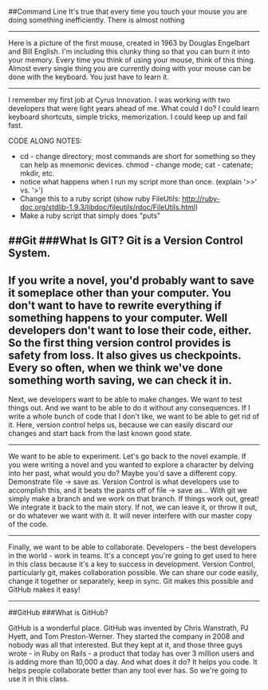 ##Command Line
It's true that every time you touch your mouse you are doing something inefficiently. There is almost nothing 

---
Here is a picture of the first mouse, created in 1963 by Douglas Engelbart and Bill English. I'm including this clunky thing so that you can burn it into your memory. Every time you think of using your mouse, think of this thing. Almost every single thing you are currently doing with your mouse can be done with the keyboard. You just have to learn it. 

---
I remember my first job at Cyrus Innovation. I was working with two developers that were light years ahead of me.
What could I do? I could learn keyboard shortcuts, simple tricks, memorization.
I could keep up and fail fast.

CODE ALONG NOTES: 
* cd - change directory; most commands are short for something so they can help as mnemonic devices. chmod - change mode; cat - catenate; mkdir, etc.
* notice what happens when I run my script more than once. (explain '>>' vs. '>')
* Change this to a ruby script (show ruby FileUtils: http://ruby-doc.org/stdlib-1.9.3/libdoc/fileutils/rdoc/FileUtils.html)
* Make a ruby script that simply does "puts"


##Git
###What Is GIT?
Git is a Version Control System. 
---
If you write a novel, you'd probably want to save it someplace other than your computer. You don't want to have to rewrite everything if something happens to your computer. Well developers don't want to lose their code, either. So the first thing version control provides is safety from loss. It also gives us checkpoints. Every so often, when we think we've done something worth saving, we can check it in.
---
Next, we developers want to be able to make changes. We want to test things out. And we want to be able to do it without any consequences. If I write a whole bunch of code that I don't like, we want to be able to get rid of it. Here, version control helps us, because we can easily discard our changes and start back from the last known good state.

---
We want to be able to experiment. Let's go back to the novel example. If you were writing a novel and you wanted to explore a character by delving into her past, what would you do? Maybe you'd save a different copy. Demonstrate file -> save as. Version Control is what developers use to accomplish this, and it beats the pants off of file -> save as... With git we simply make a branch and we work on that branch. If things work out, great! We integrate it back to the main story. If not, we can leave it, or throw it out, or do whatever we want with it. It will never interfere with our master copy of the code.

---
Finally, we want to be able to collaborate. Developers - the best developers in the world - work in teams. It's a concept you're going to get used to here in this class because it's a key to success in development. Version Control, particularly git, makes collaboration possible. We can share our code easily, change it together or separately, keep in sync. Git makes this possible and GitHub makes it easy!

---
##GitHub
###What is GitHub?

GitHub is a wonderful place. GitHub was invented by Chris Wanstrath, PJ Hyett, and Tom Preston-Werner. They started the company in 2008 and nobody was all that interested. But they kept at it, and those three guys wrote - in Ruby on Rails - a product that today has over 3 million users and is adding more than 10,000 a day. And what does it do? It helps you code. It helps people collaborate better than any tool ever has. So we're going to use it in this class.


